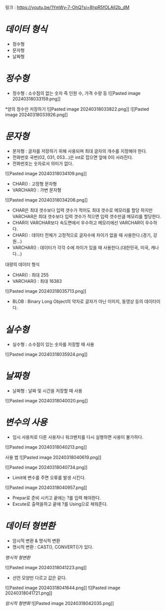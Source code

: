 링크 : https://youtu.be/1YmWy-7-OhQ?si=8hpR5fOLAlI2b_dM

# *데이터 형식*
- 정수형 
- 문자형 
- 날짜형


# *정수형*
- 정수형 : 소수점의 없는 숫자 즉 인원 수, 가격 수량 등
![[Pasted image 20240318033159.png]]

*양의 정수만 저장하기
![[Pasted image 20240318033822.png]]
![[Pasted image 20240318033926.png]]


# *문자형*
- 문자형 : 글자를 저장하기 위해 사용되며 최대 글자의 개수를 지정해야 한다.
- 전화번호 국번(02, 031, 053...)은 int로 잡으면 앞에 0이 사라진다.
- 전화번호는 숫자로서 의미가 없다.

![[Pasted image 20240318034109.png]]
- CHAR() : 고정형 문자형
- VARCHAR() : 가변 문자형

![[Pasted image 20240318034206.png]]
- CHAR은 최대 갯수보다 입력 갯수가 적어도 최대 갯수로 메모리를 할당 하지만 VARCHAR은 최대 갯수보다 입력 갯수가 적으면 입력 갯수만큼 메모리를 할당한다.
- CHAR이 VARCHAR보다 속도면에서 우수하고 메모리에선 VARCHAR이 우수하다.
- CHAR() : 데이터 전체가 고정적으로 글자수에 차이가 없을 때 사용한다.(경기, 강원...)
- VARCHAR() : 데이터가 각각 수에 차이가 있을 때 사용한다.(대한민국, 미국, 캐나다...)

대량의 데이터 형식
- CHAR() : 최대 255
- VARCHAR() : 최대 16383

![[Pasted image 20240318035713.png]]
- BLOB : Binary Long Object의 약자로 글자가 아닌 이미지, 동영상 등의 데이터이다.

# *실수형*
- 실수형 : 소수점이 있는 숫자를 저장할 때 사용

![[Pasted image 20240318035924.png]]


# *날짜형*
- 날짜형 : 날짜 및 시간을 저장할 때 사용

![[Pasted image 20240318040020.png]]


# *변수의 사용*
- 임시 사용처로 다른 사용자나 워크벤치를 다시 실행하면 사용이 불가하다.

![[Pasted image 20240318040213.png]]

사용 법
![[Pasted image 20240318040619.png]]


![[Pasted image 20240318040734.png]]
- Limit에 변수를 주면 오류를 발생 시킨다.

![[Pasted image 20240318040957.png]]
- Prepar로 준비 시키고 끝에는 ?를 입력 해야한다.
- Excute로 출력을하고 끝에 ?를 Using으로 채워준다.

# *데이터 형변환*
- 암시적 변환 & 명식적 변환
- 명시적 변환 : CAST(), CONVERT()가 있다.

*명시적 형변환*

![[Pasted image 20240318041223.png]]
- 선언 모양만 다르고 값은 같다.

![[Pasted image 20240318041644.png]]
![[Pasted image 20240318041721.png]]

*암시적 형변화*
![[Pasted image 20240318042035.png]]
